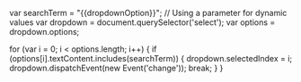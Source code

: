 var searchTerm = "{{dropdownOption}}";  // Using a parameter for dynamic values
var dropdown = document.querySelector('select');
var options = dropdown.options;

for (var i = 0; i < options.length; i++) {
    if (options[i].textContent.includes(searchTerm)) {
        dropdown.selectedIndex = i;
        dropdown.dispatchEvent(new Event('change'));
        break;
    }
}